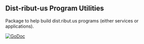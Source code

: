 ## Dist-ribut-us Program Utilities
Package to help build dist.ribut.us programs (either services or applications).

[![GoDoc](https://godoc.org/github.com/dist-ribut-us/prog?status.svg)](https://godoc.org/github.com/dist-ribut-us/prog)